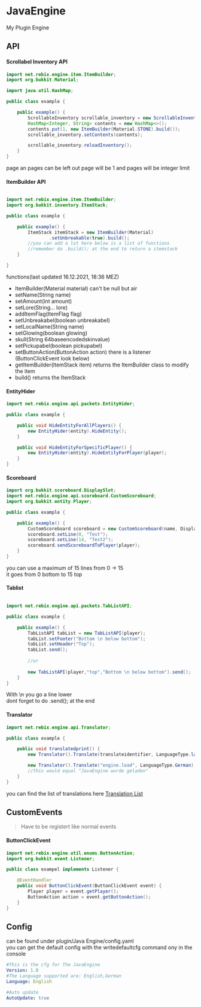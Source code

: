# JavaEngine
My Plugin Engine



## API

#### Scrollabel Inventory API

```java
import net.rebix.engine.item.ItemBuilder;
import org.bukkit.Material;

import java.util.HashMap;

public class example {

    public example() {
        ScrollableInventory scrollable_inventory = new ScrollableInventory().create(player, name, size, page, pages);
        HashMap<Integer, String> contents = new HashMap<>();
        contents.put(1, new ItemBuilder(Material.STONE).build());
        scrollable_inventory.setContents(contents);

        scrollable_inventory.reloadInventory();
    }
}
```

page an pages can be left out page will be 1 and pages will be integer limit

#### ItemBuilder API

```java

import net.rebix.engine.item.ItemBuilder;
import org.bukkit.inventory.ItemStack;

public class example {

    public example() {
        ItemStack itemStack = new ItemBuilder(Material)
                .setUnbreakable(true).build();
        //you can add a lot here below is a list of functions
        //remember do .build(); at the end to return a itemstack
    }

}
```
functions(last updated 16.12.2021, 18:36 MEZ)
- ItemBuilder(Material material) can't be null but air
- setName(String name)
- setAmount(int amount)
- setLore(String... lore)
- addItemFlag(ItemFlag flag)
- setUnbreakabel(boolean unbreakabel)
- setLocalName(String name)
- setGlowing(boolean glowing)
- skull(String 64baseencodedskinvalue)
- setPickupabel(boolean pickupabel)
- setButtonAction(ButtonAction action) there is a listener (ButtonClickEvent look below)
- getItemBuilder(ItemStack item) returns the ItemBuilder class to modify the item
- build() returns the ItemStack

#### EntityHider

```java
import net.rebix.engine.api.packets.EntityHider;

public class example {

    public void HideEntityForAllPlayers() {
        new EntityHider(entity).HideEntity();
    }

    public void HideEntityForSpecificPlayer() {
        new EntityHider(entity).HideEntityForPlayer(player);
    }
}
```

#### Scoreboard

```java
import org.bukkit.scoreboard.DisplaySlot;
import net.rebix.engine.api.scoreboard.CustomScoreboard;
import org.bukkit.entity.Player;

public class example {

    public example() {
        CustomScoreboard scoreboard = new CustomScoreboard(name, DisplaySlot.SIDEBAR);
        scoreboard.setLine(0, "Test");
        scoreboard.setLine(14, "Test2");
        scoreboard.sendScoreboardToPlayer(player);
    }
}
```
you can use a maximum of 15 lines from 0 -> 15 <br />
it goes from 0 bottom to 15 top


#### Tablist

```java

import net.rebix.engine.api.packets.TabListAPI;

public class example {

    public example() {
        TabListAPI tabList = new TabListAPI(player);
        tabList.setFooter("Bottom \n below bottom");
        tabList.setHeader("Top");
        tabList.send();
        
        //or
        
        new TabListAPI(player,"top","Bottom \n below bottom").send();
    }
}
```
With \n you go a line lower <br />
dont forget to do .send(); at the end


#### Translator

```java
import net.rebix.engine.api.Translator;

public class example {

    public void translatedprint() {
        new Translator().Translate(translateidentifier, LanguageType.language);

        new Translator().Translate("engine.load", LanguageType.German);
        //this would equal "JavaEngine wurde geladen"
    }
}
```
you can find the list of translations here
[Translation List](https://github.com/Homework-Studios/github-storage/blob/main/JavaEngine/Translations "Translation List")




##  **CustomEvents**
> Have to be registert like normal events

#### ButtonClickEvent

```java
import net.rebix.engine.util.enums.ButtonAction;
import org.bukkit.event.Listener;

public class exampel implements Listener {

    @EventHandler
    public void ButtonClickEvent(ButtonClickEvent event) {
        Player player = event.getPlayer();
        ButtonAction action = event.getButtonAction();
    }
}
```


## Config
can be found under plugin/Java Engine/config.yaml <br />
you can get the default config with the writedefaultcfg command ony in the console
```yaml
#This is the cfg for The JavaEngine
Version: 1.0
#The Language supported are: English,German
Language: English

#Auto update
AutoUpdate: true


```
